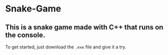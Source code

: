 # Snake-Game

## This is a snake game made with C++ that runs on the console.
To get started, just download the `.exe` file and give it a try.

